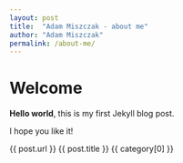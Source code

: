 ```yaml
---
layout: post
title:  "Adam Miszczak - about me"
author: "Adam Miszczak"
permalink: /about-me/
---
```


# Welcome

**Hello world**, this is my first Jekyll blog post.

I hope you like it!

{{ post.url }} {{ post.title }} {{ category[0] }}
